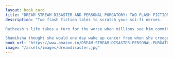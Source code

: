 ```yaml
---
layout: book_card
title: "DREAM STREAM DISASTER AND PERSONAL PURGATORY: TWO FLASH FICTION TALES"
description: "Two flash fiction tales to scratch your sci-fi nerves.

Ratheesh's life takes a turn for the worse when millions see him commit adultery in the Dream Stream. Find out the aftermath this fateful day in Dream Stream Disaster. Read today!

Shamiksha thought she would one day wake up cancer free when she cryogenically froze herself. A copy of herself wakes up in a nightmare. Find out more about her story in Personal Purgatory. Read today!"
book_url: "https://www.amazon.in/DREAM-STREAM-DISASTER-PERSONAL-PURGATORY-ebook/dp/B0D48CMPPQ"
image: "/assets/images/dreamdisaster.jpg"
---
```


